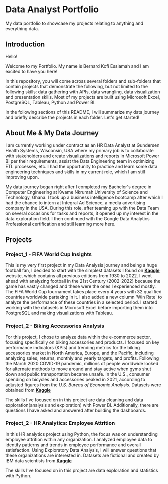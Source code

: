 # Data Analyst Portfolio
My data portfolio to showcase my projects relating to anything and everything data.

## Introduction
Hello!

Welcome to my Portfolio. My name is Bernard Kofi Essiamah and I am excited to have you here!

In this repository, you will come across several folders and sub-folders that contain projects that demonstrate the following, but not limited to the following skills: data gathering with APIs, data wrangling, data visualization and presentation skills. Most of my projects are built using Microsoft Excel, PostgreSQL, Tableau, Python and Power BI.

In the following sections of this README, I will summarize my data journey and briefly describe the projects in each folder. Let's get started!

## About Me & My Data Journey
I am currently working under contract as an HR Data Analyst at Gundersen Health Systems, Wisconsin, USA where my primary job is to collaborate with stakeholders and create visualizations and reports in Microsoft Power BI per their requirements, assist the Data Engineering team in optimizing ETL processes, etc. I had the opportunity to practice and learn some data engineering techniques and skills in my current role, which I am still improving upon.

My data journey began right after I completed my Bachelor's degree in Computer Engineering at Kwame Nkrumah University of Science and Technology, Ghana. I took up a business intelligence bootcamp after which I had the chance to intern at Integral Ad Science, a media advertising company in the USA. During this role, after teaming up with the Data Team on several occasions for tasks and reports, it opened up my interest in the data exploration field. I then continued with the Google Data Analytics Professional certification and still learning more here.

## Projects
### Project_1 - FIFA World Cup Insights
This is my very first project in my Data Analysis journey and being a huge football fan, I decided to start with the simplest datasets I found on **[Kaggle](https://www.kaggle.com/datasets/iamsouravbanerjee/fifa-football-world-cup-dataset)** website, which contains all previous editions from 1930 to 2022. I went ahead with analyzing football in the 21st Century (2002-2022) because the game has vastly changed and these were the ones I experienced mostly. The FIFA World Cup tournament takes place every 4 years with 32 qualified countries worldwide partaking in it. I also added a new column 'Win Rate' to analyze the performance of these countries in a selected period. I started working with the datasets in Microsoft Excel before importing them into PostgreSQL and making visualizations with Tableau. 

### Project_2 - Biking Accessories Analysis
For this project, I chose to analyze data within the e-commerce sector, focusing specifically on biking accessories and products. I focused on key performance indicators (KPIs) and trending metrics for the biking accessories market in North America, Europe, and the Pacific, including analyzing sales, returns, monthly and yearly targets, and profits. Following the March 2020 COVID-19 pandemic, millions of people worldwide looked for alternate methods to move around and stay active when gyms shut down and public transportation became unsafe. In the U.S., consumer spending on bicycles and accessories peaked in 2021, according to adjusted figures from the *U.S. Bureau of Economic Analysis*.  Datasets were obtained from **[Kaggle](https://www.kaggle.com/datasets/algorismus/adventure-works-in-excel-tables/data)**

The skills I've focused on in this project are data cleaning and data exploration(analysis and exploration) with Power BI. Additionally, there are questions I have asked and answered after building the dashboards.

### Project_2 - HR Analytics: Employee Attrition
In this HR analytics project using Python, the focus was on understanding employee attrition within any organization. I analyzed employee data to identify patterns and trends in employee performance and overall satisfaction. Using Exploratory Data Analysis, I will answer questions that these organizations are interested in. Datasets are fictional and created by IBM data scientists from **[Kaggle](https://www.kaggle.com/datasets/pavansubhasht/ibm-hr-analytics-attrition-dataset/data)**

The skills I've focused on in this project are data exploration and statistics with Python.

